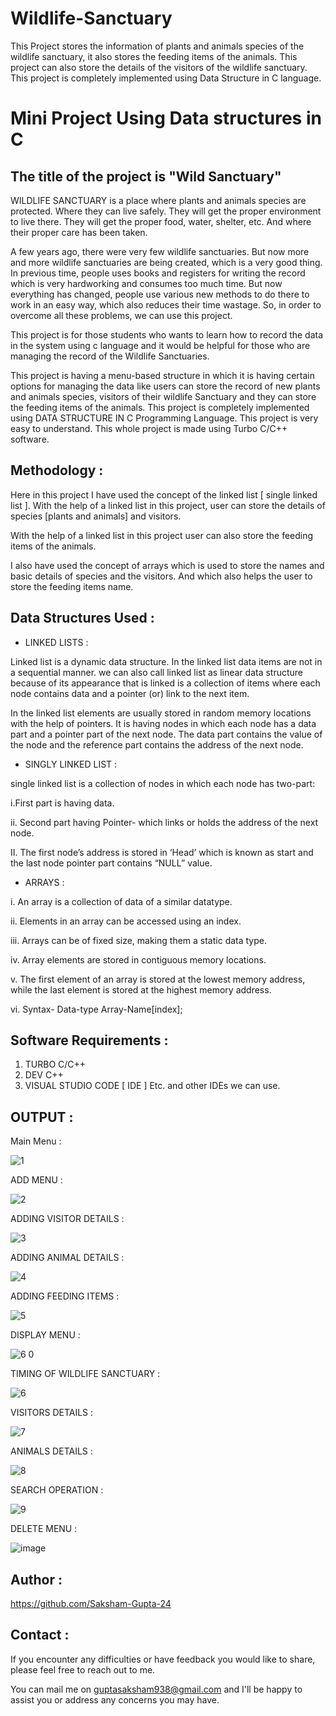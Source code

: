 # Wildlife-Sanctuary
This Project stores the information of plants and animals species of the wildlife  sanctuary, it also stores the feeding items of the animals. This project can also store the details of the visitors of the  wildlife sanctuary. This project is completely implemented using Data Structure in C language.


# Mini Project Using Data structures in C
## The title of the project is "Wild Sanctuary"

WILDLIFE SANCTUARY is a place where plants and animals species are protected. 
Where they can live safely. They will get the proper environment to live there. They will 
get the proper food, water, shelter, etc. And where their proper care has been taken. 

A few years ago, there were very few wildlife sanctuaries. But now more and more wildlife 
sanctuaries are being created, which is a very good thing. In previous time, people uses books 
and registers for writing the record which is very hardworking and consumes too much time. 
But now everything has changed, people use various new methods to do there to work in 
an easy way, which also reduces their time wastage. So, in order to overcome all these 
problems, we can use this project. 

This project is for those students who wants to learn how to record the data in the system 
using c language and it would be helpful for those who are managing the record of the 
Wildlife Sanctuaries. 

This project is having a menu-based structure in which it is having certain options for 
managing the data like users can store the record of new plants and animals species, 
visitors of their wildlife Sanctuary and they can store the feeding items of the animals. 
This project is completely implemented using DATA STRUCTURE IN C Programming 
Language. This project is very easy to understand. This whole project is made using Turbo 
C/C++ software.

## Methodology :

Here in this project I have used the concept of the linked list [ single linked list ]. With 
the help of a linked list in this project, user can store the details of species [plants and 
animals] and visitors. 

With the help of a linked list in this project user can also store the feeding items of the 
animals. 

I also have used the concept of arrays which is used to store the names and basic details 
of species and the visitors. And which also helps the user to store the feeding items 
name. 


## Data Structures Used :

* LINKED LISTS :

Linked list is a dynamic data structure. In the linked list data items are not in a sequential 
manner. we can also call linked list as linear data structure because of its appearance 
that is linked is a collection of items where each node contains data and a pointer (or) 
link to the next item.

In the linked list elements are usually stored in random memory locations with the help 
of pointers. It is having nodes in which each node has a data part and a pointer part of 
the next node. The data part contains the value of the node and the reference part 
contains the address of the next node. 

* SINGLY LINKED LIST :

single linked list is a collection of nodes in which each node has two-part:

i.First part is having data.

ii. Second part having Pointer- which links or holds the address of the next node.

II. The first node’s address is stored in ‘Head’ which is known as start and the last node 
pointer part contains “NULL” value.

* ARRAYS :

i. An array is a collection of data of a similar datatype.

ii. Elements in an array can be accessed using an index.

iii. Arrays can be of fixed size, making them a static data type.

iv. Array elements are stored in contiguous memory locations. 

v. The first element of an array is stored at the lowest memory address, while the last element is stored at the highest memory address.

vi. Syntax- Data-type Array-Name[index];

## Software Requirements :

1. TURBO C/C++
2. DEV C++
3. VISUAL STUDIO CODE [ IDE ]
Etc. and other IDEs we can use.

## OUTPUT :

Main Menu :

![1](https://github.com/Saksham-Gupta-24/Wildlife-Sanctuary/assets/114461220/1d8b4efa-77cf-4643-b971-ab3d5a4acedd)


ADD MENU :

![2](https://github.com/Saksham-Gupta-24/Wildlife-Sanctuary/assets/114461220/bef5cfbe-7483-4977-a438-e6bf11f4d2b6)


ADDING VISITOR DETAILS :

![3](https://github.com/Saksham-Gupta-24/Wildlife-Sanctuary/assets/114461220/b9a9b61d-2ceb-47c1-8cbc-1355cccf6417)


ADDING ANIMAL DETAILS :

![4](https://github.com/Saksham-Gupta-24/Wildlife-Sanctuary/assets/114461220/70ab07ea-1855-4b9d-8e1f-06866957e41c)


ADDING FEEDING ITEMS : 

![5](https://github.com/Saksham-Gupta-24/Wildlife-Sanctuary/assets/114461220/45418528-86c4-40b1-918b-95d98b3a44ff)


DISPLAY MENU :

![6 0](https://github.com/Saksham-Gupta-24/Wildlife-Sanctuary/assets/114461220/5bdc04ed-ca9f-4d6d-9b25-2a3192bf764b)


TIMING OF WILDLIFE SANCTUARY :

![6](https://github.com/Saksham-Gupta-24/Wildlife-Sanctuary/assets/114461220/3ccffadd-d17e-4eff-a7d8-de1d959c16ef)


VISITORS DETAILS :

![7](https://github.com/Saksham-Gupta-24/Wildlife-Sanctuary/assets/114461220/05dfca44-7827-4704-bfd0-a1c086f8fa49)


ANIMALS DETAILS :

![8](https://github.com/Saksham-Gupta-24/Wildlife-Sanctuary/assets/114461220/56512be9-5df3-4093-95af-9d3b27a8981c)


SEARCH OPERATION :

![9](https://github.com/Saksham-Gupta-24/Wildlife-Sanctuary/assets/114461220/c17f1475-6664-4283-b615-e86df0387c75)


DELETE MENU :

![image](https://github.com/Saksham-Gupta-24/Wildlife-Sanctuary/assets/114461220/6f584f61-2953-4410-aa3b-331741b019b7)







## Author :

https://github.com/Saksham-Gupta-24

## Contact :

If you encounter any difficulties or have feedback you would like to share, please feel free to reach out to me. 

You can mail me on guptasaksham938@gmail.com and I'll be happy to assist you or address any concerns you may have.
